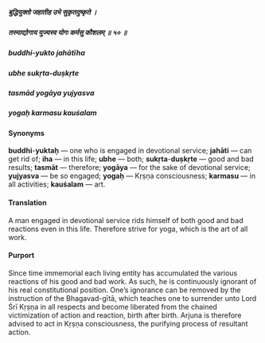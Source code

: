 ##### बुद्धियुक्तो जहातीह उभे सुकृतदुष्कृते ।
##### तस्माद्योगाय युज्यस्व योगः कर्मसु कौशलम् ॥ ५० ॥

##### buddhi-yukto jahātīha
##### ubhe sukṛta-duṣkṛte
##### tasmād yogāya yujyasva
##### yogaḥ karmasu kauśalam

#### Synonyms

**buddhi**-**yuktaḥ** — one who is engaged in devotional service; **jahāti** — can get rid of; **iha** — in this life; **ubhe** — both; **sukṛta**-**duṣkṛte** — good and bad results; **tasmāt** — therefore; **yogāya** — for the sake of devotional service; **yujyasva** — be so engaged; **yogaḥ** — Kṛṣṇa consciousness; **karmasu** — in all activities; **kauśalam** — art.

#### Translation

A man engaged in devotional service rids himself of both good and bad reactions even in this life. Therefore strive for yoga, which is the art of all work.

#### Purport

Since time immemorial each living entity has accumulated the various reactions of his good and bad work. As such, he is continuously ignorant of his real constitutional position. One’s ignorance can be removed by the instruction of the Bhagavad-gītā, which teaches one to surrender unto Lord Śrī Kṛṣṇa in all respects and become liberated from the chained victimization of action and reaction, birth after birth. Arjuna is therefore advised to act in Kṛṣṇa consciousness, the purifying process of resultant action.